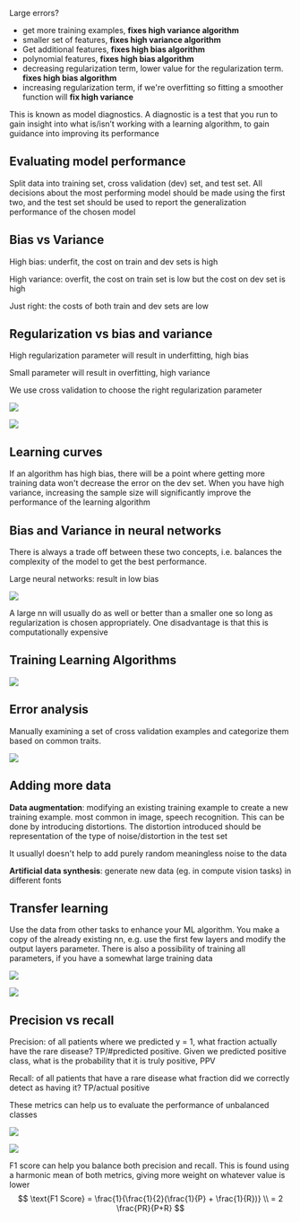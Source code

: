 Large errors? 

- get more training examples, **fixes high variance algorithm**
- smaller set of features, **fixes high variance algorithm**
- Get additional features, **fixes high bias algorithm**
- polynomial features, **fixes high bias algorithm**
- decreasing regularization term, lower value for the regularization term. **fixes high bias algorithm**
- increasing regularization term, if we're overfitting so fitting a smoother function will **fix high variance**

This is known as model diagnostics. A diagnostic is a test that you run to gain insight into what is/isn’t working with a learning algorithm, to gain guidance into improving its performance

## Evaluating model performance

Split data into training set, cross validation (dev) set, and test set. All decisions about the most performing model should be made using the first two, and the test set should be used to report the generalization performance of the chosen model

## Bias vs Variance

 High bias: underfit, the cost on train and dev sets is high

High variance: overfit, the cost on train set is low but the cost on dev set is high

Just right: the costs of both train and dev sets are low

## Regularization vs bias and variance

High regularization parameter will result in underfitting, high bias

Small parameter will result in overfitting, high variance

We use cross validation to choose the right regularization parameter

![](./assets/bais_variance.png)

![](./assets/lambda_bias_variance.png)

## Learning curves

If an algorithm has high bias, there will be a point where getting more training data won't decrease the error on the dev set. When you have high variance, increasing the sample size will significantly improve the performance of the learning algorithm

## Bias and Variance in neural networks

There is always a trade off between these two concepts, i.e. balances the complexity of the model to get the best performance. 

Large neural networks: result in low bias

![](./assets/biasvariance_nn.png)

A large nn will usually do as well or better than a smaller one so long as regularization is chosen appropriately. One disadvantage is that this is computationally expensive

## Training Learning Algorithms

![](./assets/process.png)

## Error analysis

Manually examining a set of cross validation examples and categorize them based on common traits. 

![](./assets/error_analysis.png)

## Adding more data

**Data augmentation**: modifying an existing training example to create a new training example. most common in image, speech recognition. This can be done by introducing distortions. The distortion introduced should be representation of the type of noise/distortion in the test set

It usuallyl doesn't help to add purely random meaningless noise to the data

**Artificial data synthesis**: generate new data (eg. in compute vision tasks) in different fonts

## Transfer learning

Use the data from other tasks to enhance your ML algorithm. You make a copy of the already existing nn, e.g. use the first few layers and modify the output layers parameter. There is also a possibility of training all parameters, if you have a somewhat large training data

![](./assets/transfer_learning.png)

![](./assets/tl_2.png)

## Precision vs recall

Precision: of all patients where we predicted y = 1, what fraction actually have the rare disease? TP/#predicted positive. Given we predicted positive class, what is the probability that it is truly positive, PPV

Recall: of all patients that have a rare disease what fraction did we correctly detect as having it? TP/actual positive

These metrics can help us to evaluate the performance of unbalanced classes

![](./assets/precision_recal.png)

![](./assets/tradeoff.png)

F1 score can help you balance both precision and recall. This is found using a harmonic mean of both metrics, giving more weight on whatever value is lower
$$
\text{F1 Score} = \frac{1}{\frac{1}{2}(\frac{1}{P} + \frac{1}{R})} \\
= 2 \frac{PR}{P+R}
$$
